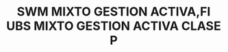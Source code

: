 ---
layout: fund
title: SWM MIXTO GESTION ACTIVA,FI UBS MIXTO GESTION ACTIVA CLASE P
isin: ES0158316002
---
